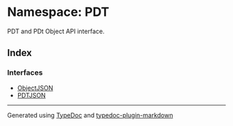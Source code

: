 # Namespace: PDT

PDT and PDt Object API interface.

## Index

### Interfaces

-   [ObjectJSON](interfaces/interface.ObjectJSON.md)
-   [PDTJSON](interfaces/interface.PDTJSON.md)

---

Generated using [TypeDoc](https://typedoc.org/) and [typedoc-plugin-markdown](https://www.npmjs.com/package/typedoc-plugin-markdown)
